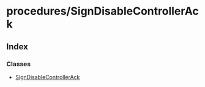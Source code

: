 # procedures/SignDisableControllerAck

## Index

### Classes

* [SignDisableControllerAck](../classes/_procedures_signdisablecontrollerack_.signdisablecontrollerack.md)

